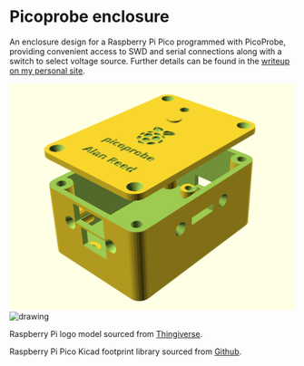 # Picoprobe enclosure
An enclosure design for a Raspberry Pi Pico programmed with PicoProbe, providing convenient access to SWD and serial connections along with a switch to select voltage source. Further details can be found in the [writeup on my personal site](https://areed.me/posts/2021-10-11_designing_an_enclosure_for_the_raspberry_pi_picoprobe).


<img src="images/case_cad.png" alt="drawing" height="400"/>

<img src="images/finished_labels.jpg" alt="drawing" height="400"/>


Raspberry Pi logo model sourced from [Thingiverse](https://www.thingiverse.com/thing:3099888/files).

Raspberry Pi Pico Kicad footprint library sourced from [Github](https://github.com/ncarandini/KiCad-RP-Pico/).
